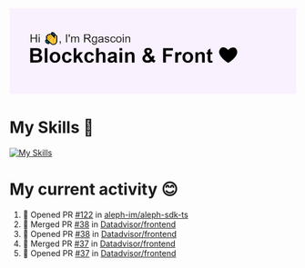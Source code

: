 <!--
**Rgascoin/Rgascoin** is a ✨ _special_ ✨ repository because its `README.md` (this file) appears on your GitHub profile.
-->

![image info](./header.png)


# My Skills 🌟

[![My Skills](https://skillicons.dev/icons?i=solidity,nextjs,tailwind,react,nodejs,ts,docker,jest,py,postgres,git,bash,cpp)](https://skillicons.dev)


# My current activity 😊

<!--START_SECTION:activity-->
1. 💪 Opened PR [#122](https://github.com/aleph-im/aleph-sdk-ts/pull/122) in [aleph-im/aleph-sdk-ts](https://github.com/aleph-im/aleph-sdk-ts)
2. 🎉 Merged PR [#38](https://github.com/Datadvisor/frontend/pull/38) in [Datadvisor/frontend](https://github.com/Datadvisor/frontend)
3. 💪 Opened PR [#38](https://github.com/Datadvisor/frontend/pull/38) in [Datadvisor/frontend](https://github.com/Datadvisor/frontend)
4. 🎉 Merged PR [#37](https://github.com/Datadvisor/frontend/pull/37) in [Datadvisor/frontend](https://github.com/Datadvisor/frontend)
5. 💪 Opened PR [#37](https://github.com/Datadvisor/frontend/pull/37) in [Datadvisor/frontend](https://github.com/Datadvisor/frontend)
<!--END_SECTION:activity-->

